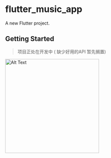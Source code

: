 # flutter_music_app

A new Flutter project.

## Getting Started

> 项目正处在开发中   ( 缺少好用的API 暂先搁置)

<img src="./assets/readME.gif" alt="Alt Text" width="300" />
